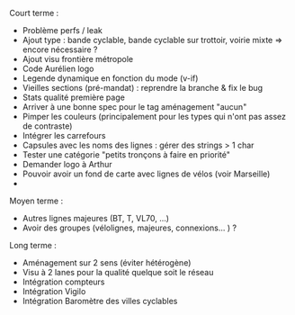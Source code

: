 Court terme :
- Problème perfs / leak
- Ajout type : bande cyclable, bande cyclable sur trottoir, voirie mixte => encore nécessaire ?
- Ajout visu frontière métropole
- Code Aurélien logo
- Legende dynamique en fonction du mode (v-if)
- Vieilles sections (pré-mandat) : reprendre la branche & fix le bug
- Stats qualité première page
- Arriver à une bonne spec pour le tag aménagement "aucun"
- Pimper les couleurs (principalement pour les types qui n'ont pas assez de contraste)
- Intégrer les carrefours
- Capsules avec les noms des lignes : gérer des strings > 1 char
- Tester une catégorie "petits tronçons à faire en priorité"
- Demander logo à Arthur
- Pouvoir avoir un fond de carte avec lignes de vélos (voir Marseille)
-
Moyen terme :
- Autres lignes majeures (BT, T, VL70, ...)
- Avoir des groupes (vélolignes, majeures, connexions... ) ?

Long terme :
- Aménagement sur 2 sens (éviter hétérogène)
- Visu à 2 lanes pour la qualité quelque soit le réseau
- Intégration compteurs
- Intégration Vigilo
- Intégration Baromètre des villes cyclables